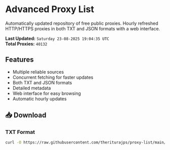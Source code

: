 # Advanced Proxy List

Automatically updated repository of free public proxies. Hourly refreshed HTTP/HTTPS proxies in both TXT and JSON formats with a web interface.

**Last Updated:** `Saturday 23-08-2025 19:04:35 UTC`  
**Total Proxies:** `40132`

## Features
- Multiple reliable sources
- Concurrent fetching for faster updates
- Both TXT and JSON formats
- Detailed metadata
- Web interface for easy browsing
- Automatic hourly updates

## 📥 Download

### TXT Format
```bash
curl -O https://raw.githubusercontent.com/theriturajps/proxy-list/main/proxies.txt